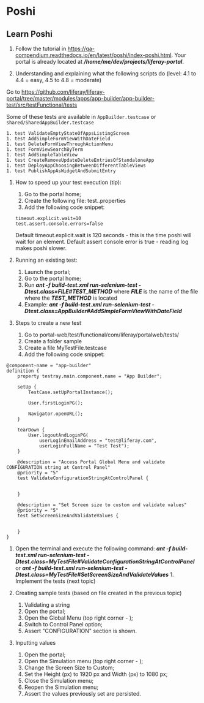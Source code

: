 # Poshi

## Learn Poshi

1. Follow the tutorial in https://qa-compendium.readthedocs.io/en/latest/poshi/index-poshi.html. Your portal is already located at ***/home/me/dev/projects/liferay-portal***.

1. Understanding and explaining what the following scripts do (level: 4.1 to 4.4 = easy, 4.5 to 4.8 = moderate)

Go to https://github.com/liferay/liferay-portal/tree/master/modules/apps/app-builder/app-builder-test/src/testFunctional/tests 

Some of these tests are available in ```AppBuilder.testcase``` or ```shared/SharedAppBuilder.testcase```

    1. test ValidateEmptyStateOfAppsListingScreen
    1. test AddSimpleFormViewWithDateField
    1. test DeleteFormViewThroughActionMenu
    1. test FormViewSearchByTerm
    1. test AddSimpleTableView
    1. test CreateRemoveUpdateDeleteEntriesOfStandaloneApp
    1. test DeployAppChoosingBetweenDifferentTableViews
    1. test PublishAppAsWidgetAndSubmitEntry


1. How to speed up your test execution (tip):
    1. Go to the portal home;
    1. Create the following file: test.<your-user-name>.properties
    1. Add the following code snippet: 
    ```
    timeout.explicit.wait=10
    test.assert.console.errors=false
    ````

    Default timeout.explicit.wait is 120 seconds - this is the time poshi will wait for an element.
    Default assert console error is true - reading log makes poshi slower.

1. Running an existing test:
    1. Launch the portal;
    1. Go to the portal home;
    1. Run ***ant -f build-test.xml run-selenium-test -Dtest.class=FILE#TEST_METHOD*** where ***FILE*** is the name of the file where the ***TEST_METHOD*** is located
    1. Example: ***ant -f build-test.xml run-selenium-test -Dtest.class=AppBuilder#AddSimpleFormViewWithDateField***

1. Steps to create a new test
    1. Go to portal-web/test/functional/com/liferay/portalweb/tests/
    1. Create a folder sample
    1. Create a file MyTestFile.testcase
    1. Add the following code snippet:

```
@component-name = "app-builder"
definition {
    property testray.main.component.name = "App Builder";

    setUp {
        TestCase.setUpPortalInstance();

        User.firstLoginPG();

        Navigator.openURL();
    }

    tearDown {
        User.logoutAndLoginPG(
            userLoginEmailAddress = "test@liferay.com",
            userLoginFullName = "Test Test");
    }

    @description = "Access Portal Global Menu and validate CONFIGURATION string at Control Panel"
    @priority = "5"
    test ValidateConfigurationStringAtControlPanel {


    }

    @description = "Set Screen size to custom and validate values"
    @priority = "5"
    test SetScreenSizeAndValidateValues {


    }
}
```
   1. Open the terminal and execute the following command: ***ant -f build-test.xml run-selenium-test -Dtest.class=MyTestFile#ValidateConfigurationStringAtControlPanel*** or
    ***ant -f build-test.xml run-selenium-test -Dtest.class=MyTestFile#SetScreenSizeAndValidateValues***
    1. Implement the tests (next topic)

1. Creating sample tests (based on file created in the previous topic) 
    1. Validating a string
    1. Open the portal;
    1. Open the Global Menu (top right corner - );
    1. Switch to Control Panel option;
    1. Assert "CONFIGURATION" section is shown.

1. Inputting values
    1. Open the portal;
    1. Open the Simulation menu (top right corner - );
    1. Change the Screen Size to Custom;
    1. Set the Height (px) to 1920 px  and Width (px) to 1080 px;
    1. Close the Simulation menu;
    1. Reopen the Simulation menu;
    1. Assert the values previously set are persisted.

